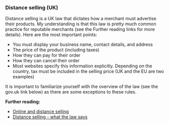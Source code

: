 ### Distance selling (UK)

Distance selling is a UK law that dictates how a merchant must advertise their products. My understanding is that this law is pretty much common practice for reputable merchants (see the Further reading links for more details). Here are the most important points:

* You must display your business name, contact details, and address
* The price of the product (including taxes)
* How they can pay for their order
* How they can cancel their order
* Most websites specify this information explicitly. Depending on the country, tax must be included in the selling price (UK and the EU are two examples)

It is important to familiarize yourself with the overview of the law (see the gov.uk link below) as there are some exceptions to these rules.

**Further reading:**

* [Online and distance selling](https://www.gov.uk/online-and-distance-selling-for-businesses)
* [Distance selling - what the law says](https://www.lawdonut.co.uk/business/marketing-and-selling/distance-and-online-selling/distance-selling-what-the-law-says)
